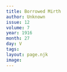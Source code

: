 ```yaml
---
title: Borrowed Mirth
author: Unknown
issue: 12
volume: 7
year: 1916
month: 27
day: V
tags:
layout: page.njk
image:
---
```





